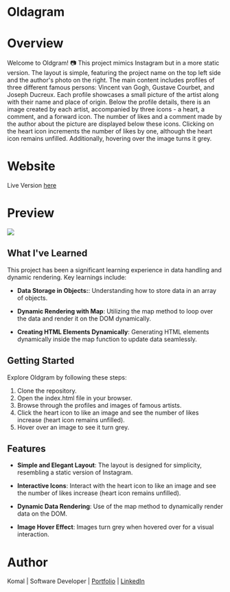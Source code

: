 # **Oldagram**

# Overview

Welcome to Oldgram! 📷 This project mimics Instagram but in a more static version. The layout is simple, featuring the project name on the top left side and the author's photo on the right. The main content includes profiles of three different famous persons: Vincent van Gogh, Gustave Courbet, and Joseph Ducreux. Each profile showcases a small picture of the artist along with their name and place of origin. Below the profile details, there is an image created by each artist, accompanied by three icons - a heart, a comment, and a forward icon. The number of likes and a comment made by the author about the picture are displayed below these icons. Clicking on the heart icon increments the number of likes by one, although the heart icon remains unfilled. Additionally, hovering over the image turns it grey.

# Website

Live Version [here](https://oldagram03.netlify.app/)

# Preview

<img src = "images\oldagram.gif">

## What I've Learned

This project has been a significant learning experience in data handling and dynamic rendering. Key learnings include:

- **Data Storage in Objects:**: Understanding how to store data in an array of objects.

- **Dynamic Rendering with Map**: Utilizing the map method to loop over the data and render it on the DOM dynamically.

- **Creating HTML Elements Dynamically**:  Generating HTML elements dynamically inside the map function to update data seamlessly.

## Getting Started

Explore Oldgram by following these steps:

1. Clone the repository.
2. Open the index.html file in your browser.
3. Browse through the profiles and images of famous artists.
4. Click the heart icon to like an image and see the number of likes increase (heart icon remains unfilled).
5. Hover over an image to see it turn grey.

## Features

- **Simple and Elegant Layout**: The layout is designed for simplicity, resembling a static version of Instagram.

- **Interactive Icons**: Interact with the heart icon to like an image and see the number of likes increase (heart icon remains unfilled).

- **Dynamic Data Rendering**: Use of the map method to dynamically render data on the DOM.

- **Image Hover Effect**: Images turn grey when hovered over for a visual interaction.
# Author

Komal | Software Developer | [Portfolio](https://kaurkomal.com/) | [LinkedIn](https://www.linkedin.com/in/hssa03/)